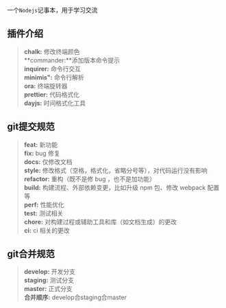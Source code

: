一个`Nodejs`记事本，用于学习交流

## 插件介绍

> **chalk:** 修改终端颜色  
> **commander:**添加版本命令提示  
> **inquirer:**  命令行交互  
> **minimis":** 命令行解析  
> **ora:** 终端旋转器  
> **prettier:** 代码格式化  
> **dayjs:** 时间格式化工具 

## git提交规范

> **feat:** 新功能  
> **fix:** bug 修复  
> **docs:** 仅修改文档  
> **style:** 修改格式（空格，格式化，省略分号等），对代码运行没有影响  
> **refactor:** 重构（既不是修 bug ，也不是加功能）  
> **build:** 构建流程、外部依赖变更，比如升级 npm 包、修改 webpack 配置等  
> **perf:** 性能优化  
> **test:** 测试相关  
> **chore:** 对构建过程或辅助工具和库（如文档生成）的更改  
> **ci:** ci 相关的更改  

## git合并规范

> **develop:** 开发分支   
> **staging:**  测试分支  
> **master:**  正式分支  
> **合并顺序:** develop合staging合master
>

